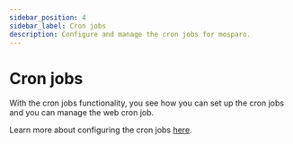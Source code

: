 ```yaml
---
sidebar_position: 4
sidebar_label: Cron jobs
description: Configure and manage the cron jobs for mosparo.
---
```


# Cron jobs

With the cron jobs functionality, you see how you can set up the cron jobs and you can manage the web cron job.

Learn more about configuring the cron jobs [here](../installation/cron_jobs).